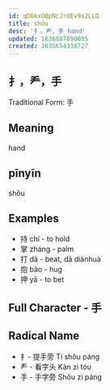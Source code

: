 ```yaml
---
id: qDGkxOQpNcJrdEv9x2LLQ
title: shǒu
desc: '扌，龵，手 hand'
updated: 1636887890005
created: 1635654338727
---
```


## 扌，龵，手

Traditional Form: 手

## Meaning

hand

## pīnyīn

shǒu

## Examples

- 持 chí - to hold
- 掌 zháng - palm
- 打 dǎ - beat, dǎ diànhuà
- 抱 bào - hug
- 押 yā - to bet

## Full Character - 手

## Radical Name

- 扌- 提手旁 Tí shǒu páng
- 龵 - 看字头 Kàn zì tóu
- 手 - 手字旁 Shǒu zì páng